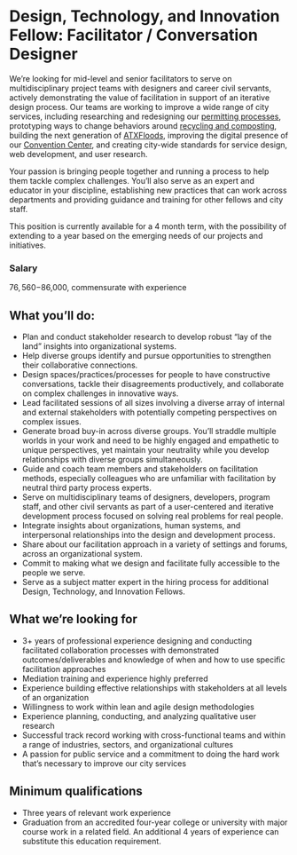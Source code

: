

# Design, Technology, and Innovation Fellow: Facilitator / Conversation Designer
We’re looking for mid-level and senior facilitators to serve on multidisciplinary project teams with designers and career civil servants, actively demonstrating the value of facilitation in support of an iterative design process. Our teams are working to improve a wide range of city services, including researching and redesigning our [permitting processes](http://www.austintexas.gov/department/development-services), prototyping ways to change behaviors around [recycling and composting](http://www.austintexas.gov/department/austin-resource-recovery), building the next generation of [ATXFloods](https://www.atxfloods.com/), improving the digital presence of our [Convention Center](https://github.com/cityofaustin/austinconventioncenter.com), and creating city-wide standards for service design, web development, and user research.

Your passion is bringing people together and running a process to help them tackle complex challenges. You’ll also serve as an expert and educator in your discipline, establishing new practices that can work across departments and providing guidance and training for other fellows and city staff.

This position is currently available for a 4 month term, with the possibility of extending to a year based on the emerging needs of our projects and initiatives.

### Salary
$76,560-$86,000, commensurate with experience

## What you’ll do:
-   Plan and conduct stakeholder research to develop robust “lay of the land” insights into organizational systems.    
-   Help diverse groups identify and pursue opportunities to strengthen their collaborative connections.    
-   Design spaces/practices/processes for people to have constructive conversations, tackle their disagreements productively, and collaborate on complex challenges in innovative ways.    
-   Lead facilitated sessions of all sizes involving a diverse array of internal and external stakeholders with potentially competing perspectives on complex issues.    
-   Generate broad buy-in across diverse groups. You’ll straddle multiple worlds in your work and need to be highly engaged and empathetic to unique perspectives, yet maintain your neutrality while you develop relationships with diverse groups simultaneously.    
-   Guide and coach team members and stakeholders on facilitation methods, especially colleagues who are unfamiliar with facilitation by neutral third party process experts.    
-   Serve on multidisciplinary teams of designers, developers, program staff, and other civil servants as part of a user-centered and iterative development process focused on solving real problems for real people.    
-   Integrate insights about organizations, human systems, and interpersonal relationships into the design and development process.
-   Share about our facilitation approach in a variety of settings and forums, across an organizational system.    
-   Commit to making what we design and facilitate fully accessible to the people we serve.    
-   Serve as a subject matter expert in the hiring process for additional Design, Technology, and Innovation Fellows.
    
## What we’re looking for
-   3+ years of professional experience designing and conducting facilitated collaboration processes with demonstrated outcomes/deliverables and knowledge of when and how to use specific facilitation approaches    
-   Mediation training and experience highly preferred    
-   Experience building effective relationships with stakeholders at all levels of an organization    
-   Willingness to work within lean and agile design methodologies    
-   Experience planning, conducting, and analyzing qualitative user research    
-   Successful track record working with cross-functional teams and within a range of industries, sectors, and organizational cultures    
-   A passion for public service and a commitment to doing the hard work that’s necessary to improve our city services
    
## Minimum qualifications
-   Three years of relevant work experience    
-   Graduation from an accredited four-year college or university with major course work in a related field. An additional 4 years of experience can substitute this education requirement.
